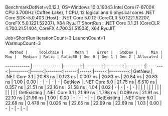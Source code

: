 
BenchmarkDotNet=v0.12.1, OS=Windows 10.0.19043
Intel Core i7-8700K CPU 3.70GHz (Coffee Lake), 1 CPU, 12 logical and 6 physical cores
.NET Core SDK=5.0.403
  [Host]   : .NET Core 5.0.12 (CoreCLR 5.0.1221.52207, CoreFX 5.0.1221.52207), X64 RyuJIT
  ShortRun : .NET Core 3.1.21 (CoreCLR 4.700.21.51404, CoreFX 4.700.21.51508), X64 RyuJIT

Job=ShortRun  IterationCount=3  LaunchCount=1  
WarmupCount=3  

      Method |     Toolchain |     Mean |    Error |   StdDev |      Min |      Max |   Median | Ratio | RatioSD | Gen 0 | Gen 1 | Gen 2 | Allocated |
------------ |-------------- |---------:|---------:|---------:|---------:|---------:|---------:|------:|--------:|------:|------:|------:|----------:|
      GetNew | .NET Core 3.1 | 20.83 ns | 0.123 ns | 0.007 ns | 20.83 ns | 20.84 ns | 20.83 ns |  1.00 |    0.00 |     - |     - |     - |         - |
      GetNew | .NET Core 5.0 | 21.75 ns | 6.510 ns | 0.357 ns | 21.51 ns | 22.16 ns | 21.58 ns |  1.04 |    0.02 |     - |     - |     - |         - |
             |               |          |          |          |          |          |          |       |         |       |       |       |           |
 GetExisting | .NET Core 3.1 | 21.99 ns | 1.798 ns | 0.099 ns | 21.91 ns | 22.10 ns | 21.96 ns |  1.00 |    0.00 |     - |     - |     - |         - |
 GetExisting | .NET Core 5.0 | 22.68 ns | 0.478 ns | 0.026 ns | 22.65 ns | 22.69 ns | 22.69 ns |  1.03 |    0.00 |     - |     - |     - |         - |
